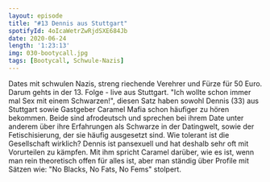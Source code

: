 ```yaml
---
layout: episode
title: "#13 Dennis aus Stuttgart"
spotifyId: 4oIcaWetrZwRjdSXE684Jb
date: 2020-06-24
length: '1:23:13'
img: 030-bootycall.jpg
tags: [Bootycall, Schwule-Nazis]
---
```

Dates mit schwulen Nazis, streng riechende Verehrer und Fürze für 50 Euro. Darum gehts in der 13. Folge - live aus Stuttgart. "Ich wollte schon immer mal Sex mit einem Schwarzen!", diesen Satz haben sowohl Dennis (33) aus Stuttgart sowie Gastgeber Caramel Mafia schon häufiger zu hören bekommen. Beide sind afrodeutsch und sprechen bei ihrem Date unter anderem über ihre Erfahrungen als Schwarze in der Datingwelt, sowie der Fetischisierung, der sie häufig ausgesetzt sind. Wie tolerant ist die Gesellschaft wirklich? Dennis ist pansexuell und hat deshalb sehr oft mit Vorurteilen zu kämpfen. Mit ihm spricht Caramel darüber, wie es ist, wenn man rein theoretisch offen für alles ist, aber man ständig über Profile mit Sätzen wie: "No Blacks, No Fats, No Fems" stolpert.